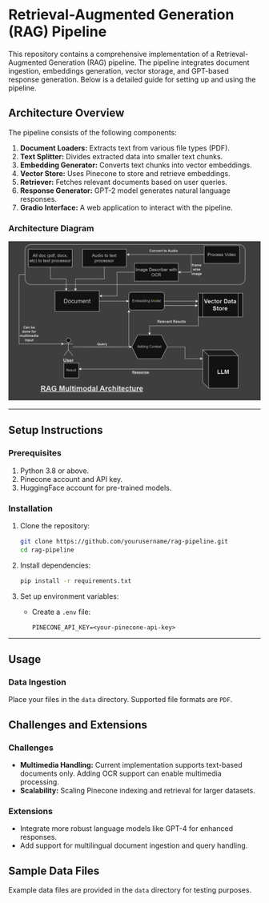# Retrieval-Augmented Generation (RAG) Pipeline

This repository contains a comprehensive implementation of a Retrieval-Augmented Generation (RAG) pipeline. The pipeline integrates document ingestion, embeddings generation, vector storage, and GPT-based response generation. Below is a detailed guide for setting up and using the pipeline.



## Architecture Overview

The pipeline consists of the following components:

1. **Document Loaders:** Extracts text from various file types (PDF).
2. **Text Splitter:** Divides extracted data into smaller text chunks.
3. **Embedding Generator:** Converts text chunks into vector embeddings.
4. **Vector Store:** Uses Pinecone to store and retrieve embeddings.
5. **Retriever:** Fetches relevant documents based on user queries.
6. **Response Generator:** GPT-2 model generates natural language responses.
7. **Gradio Interface:** A web application to interact with the pipeline.

### Architecture Diagram
![Architecture Diagram](image/architecture.png)

---

## Setup Instructions

### Prerequisites
1. Python 3.8 or above.
2. Pinecone account and API key.
3. HuggingFace account for pre-trained models.

### Installation

1. Clone the repository:
   ```bash
   git clone https://github.com/yourusername/rag-pipeline.git
   cd rag-pipeline
   ```

2. Install dependencies:
   ```bash
   pip install -r requirements.txt
   ```

3. Set up environment variables:
   - Create a `.env` file:
     ```
     PINECONE_API_KEY=<your-pinecone-api-key>
     ```

---

## Usage

### Data Ingestion
Place your files in the `data` directory. Supported file formats are `PDF`.



## Challenges and Extensions

### Challenges
- **Multimedia Handling:** Current implementation supports text-based documents only. Adding OCR support can enable multimedia processing.
- **Scalability:** Scaling Pinecone indexing and retrieval for larger datasets.

### Extensions
- Integrate more robust language models like GPT-4 for enhanced responses.
- Add support for multilingual document ingestion and query handling.


## Sample Data Files
Example data files are provided in the `data` directory for testing purposes.




